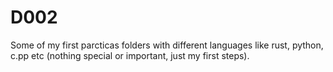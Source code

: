 # D002
Some of my first parcticas folders with different languages like rust, python, c.pp etc (nothing special or important, just my first steps).
